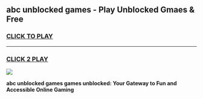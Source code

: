 
## abc unblocked games - Play Unblocked Gmaes & Free
<h3>
<a href="https://news.freeplayer.one?title=abc_unblocked_games&ref=16F">CLICK TO PLAY</a></h3>
<hr>

<h3>
<a href="https://news.freeplayer.one?title=abc_unblocked_games&ref=16F">CLICK 2 PLAY</a>
  
</h3>

<a href="https://news.freeplayer.one?title=abc_unblocked_games&ref=16F/"><img src="https://clearcache.store/games.png"></a>


**abc unblocked games games unblocked: Your Gateway to Fun and Accessible Online Gaming**
